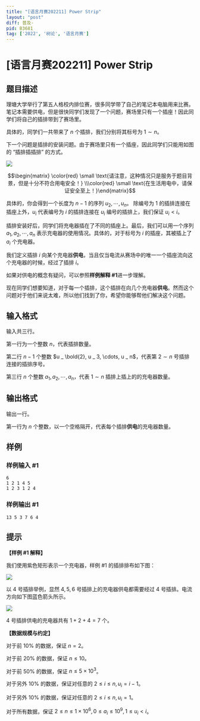 ```yaml
---
title: "[语言月赛202211] Power Strip"
layout: "post"
diff: 普及-
pid: B3681
tag: ['2022', '树论', '语言月赛']
---
```

# [语言月赛202211] Power Strip
## 题目描述

理塘大学举行了第五人格校内排位赛，很多同学带了自己的笔记本电脑用来比赛。笔记本需要供电，但是很快同学们发现了一个问题，赛场里只有一个插座！因此同学们将自己的插排带到了赛场里。

具体的，同学们一共带来了 $n$ 个插排，我们分别将其标号为 $1 \sim n$。

下一个问题是插排的安装问题。由于赛场里只有一个插座，因此同学们只能用如图的 “插排插插排” 的方式。

![](https://cdn.luogu.com.cn/upload/image_hosting/eed9tli7.png)

$$\begin{matrix} \color{red} \small \text{请注意，这种情况只是服务于题目背景，但是十分不符合用电安全！} \\\color{red} \small \text{在生活用电中，请保证安全至上！}\end{matrix}$$

具体的，你会得到一个长度为 $n - 1$ 的序列 $u _ 2, \cdots, u _ n$。 除编号为 $1$ 的插排连接在插座上外，$u _ i$ 代表编号为 $i$ 的插排连接在 $u _ i$ 编号的插排上，我们保证 $u _ i < i$。

插排安装好后，同学们将充电器插在了不同的插座上。最后，我们可以用一个序列 $a _ 1, a _ 2, \cdots, a _ n$ 表示充电器的使用情况。具体的，对于标号为 $i$ 的插座，其被插上了 $a _ i$ 个充电器。

我们定义插排 $i$ 向某个充电器**供电**，当且仅当电流从赛场中的唯一一个插座流向这个充电器的时候，经过了插排 $i$。

如果对供电的概念有疑问，可以参照**样例解释 #1**进一步理解。

现在同学们想要知道，对于每一个插排，这个插排在向几个充电器**供电**。然而这个问题对于他们来说太难，所以他们找到了你，希望你能够帮他们解决这个问题。

## 输入格式

输入共三行。

第一行为一个整数 $n$，代表插排数量。

第二行 $n - 1$ 个整数 $u _ \bold{2}, u _ 3, \cdots, u _ n$，代表第 $2 \sim n$ 号插排连接的插排序号。

第三行 $n$ 个整数 $a _ 1, a _ 2, \cdots, a _ n$，代表 $1 \sim n$ 插排上插上的的充电器数量。
## 输出格式

输出一行。

第一行为 $n$ 个整数，以一个空格隔开，代表每个插排**供电**的充电器数量。
## 样例

### 样例输入 #1
```
6
1 2 1 4 5
1 2 3 1 2 4
```
### 样例输出 #1
```
13 5 3 7 6 4
```
## 提示

**【样例 #1 解释】**

我们使用紫色矩形表示一个充电器，样例 #1 的插排排布如下图：

![](https://cdn.luogu.com.cn/upload/image_hosting/jbftzsfa.png)

以 $4$ 号插排举例，显然 $4, 5, 6$ 号插排上的充电器供电都需要经过 $4$ 号插排。电流方向如下图蓝色箭头所示。

![](https://cdn.luogu.com.cn/upload/image_hosting/z8o6ucz4.png)

$4$ 号插排供电的充电器共有 $1 + 2 + 4 = 7$ 个。

**【数据规模与约定】**

对于前 $10\%$ 的数据，保证 $n = 2$。

对于前 $20\%$ 的数据，保证 $n \leq 10$。

对于前 $50\%$ 的数据，保证 $n \leq 5 \times 10 ^ 3$。

对于另外 $10\%$ 的数据，保证对任意的 $2 \leq i \leq n, u_i = i - 1$。

对于另外 $10\%$ 的数据，保证对任意的 $2 \leq i \leq n, u_i = 1$。

对于所有数据，保证 $2 \leq n \leq 1 \times 10 ^ 6, 0 \leq a _ i \leq 10 ^ 9, 1 \leq u _ i < i$。
